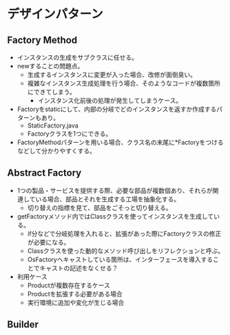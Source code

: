 # デザインパターン

## Factory Method
* インスタンスの生成をサブクラスに任せる。
* newすることの問題点。
  * 生成するインスタンスに変更が入った場合、改修が面倒臭い。
  * 複雑なインスタンス生成処理を行う場合、そのようなコードが複数箇所にできてしまう。
    * インスタンス化前後の処理が発生してしまうケース。
* Factoryをstaticにして、内部の分岐でどのインスタンスを返すか作成するパターンもあり。
  * StaticFactory.java
  * Factoryクラスを1つにできる。
* FactoryMethodパターンを用いる場合、クラス名の末尾に*Factoryをつけるなどして分かりやすくする。


## Abstract Factory
* 1つの製品・サービスを提供する際、必要な部品が複数個あり、それらが関連している場合、部品とそれを生成する工場を抽象化する。
  * 切り替えの指標を見て、部品をごそっと切り替える。
* getFactoryメソッド内ではClassクラスを使ってインスタンスを生成している。
  * if分などで分岐処理を入れると、拡張があった際にFactoryクラスの修正が必要になる。
  * Classクラスを使った動的なメソッド呼び出しをリフレクションと呼ぶ。
  * OsFactoryへキャストしている箇所は、インターフェースを導入することでキャストの記述をなくせる？
* 利用ケース
  * Productが複数存在するケース
  * Productを拡張する必要がある場合
  * 実行環境に追加や変化が生じる場合
  
  
## Builder
